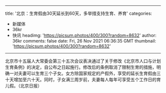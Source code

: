
---
title: '北京：生育假由30天延长到60天，多举措支持生育、养育'
categories: 
 - 新媒体
 - 36kr
 - 快讯
headimg: 'https://picsum.photos/400/300?random=8632'
author: 36kr
comments: false
date: Fri, 26 Nov 2021 06:36:35 GMT
thumbnail: 'https://picsum.photos/400/300?random=8632'
---

<div>   
北京市十五届人大常委会第三十五次会议表决通过了关于修改《北京市人口与计划生育条例》的决定，自公布之日起施行。修改后的条例取消了限制生育的措施，明确一对夫妻可以生育三个子女。女方除国家规定的产假外，享受的延长生育假由三十天增加至六十天。同时，子女满三周岁前，夫妻每人每年可享受五个工作日的育儿假。（北京日报）  
</div>
            